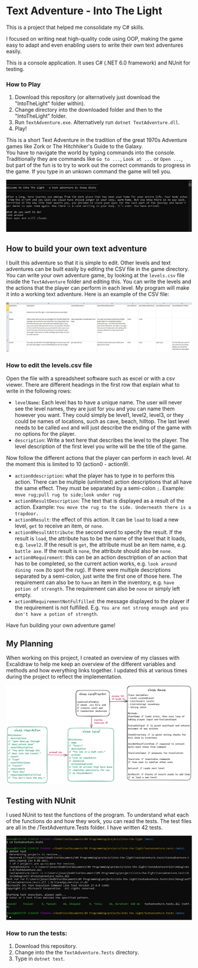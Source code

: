 # Text Adventure - Into The Light

This is a project that helped me consolidate my C# skills.  

I focused on writing neat high-quality code using OOP, making the game easy to adapt and even enabling users to write their own text adventures easily.

This is a console application. It uses C# (.NET 6.0 framework) and NUnit for testing.

### How to Play
1. Download this repository (or alternatively just download the "IntoTheLight" folder within).
2. Change directory into the downloaded folder and then to the "IntoTheLight" folder.
3. Run `TextAdventure.exe`. Alternatively run `dotnet TextAdventure.dll`.
4. Play!

This is a short Text Adventure in the tradition of the great 1970s Adventure games like Zork or The Hitchhiker's Guide to the Galaxy.   
You have to navigate the world by typing commands into the console.  
Traditionally they are commands like `Go to ...`, `Look at ...` or `Open ...`, but part of the fun is to try to work out the correct commands to progress in the game. If you type in an unkown command the game will tell you.  
  
![game-screenshot](./game-screenshot.jpg)  

## How to build your own text adventure
I built this adventure so that it is simple to edit. Other levels and text adventures can be built easily by editing the CSV file in the game directory. You can write your own adventure game, by looking at the `levels.csv` file inside the `TextAdventure` folder and editing this. You can write the levels and the actions that the player can perform in each level. My program will make it into a working text adventure.
Here is an example of the CSV file:  
  
![csv-screenshot](./csv-screenshot.jpg)

### How to edit the levels.csv file
Open the file with a spreadsheet software such as excel or with a csv viewer.
There are different headings in the first row that explain what to write in the following rows:
- `levelName`: Each level has to have a unique name. The user will never see the level names, they are just for you and you can name them however you want. They could simply be level1, level2, level3, or they could be names of locations, such as cave, beach, hilltop. The last level needs to be called `end` and will just describe the ending of the game with no options for the player.
- `description`: Write a text here that describes the level to the player. The level description of the first level you write will be the title of the game.  

Now follow the different actions that the player can perform in each level. At the moment this is limited to 10 (action0 - action9).  
- `action0description`: what the player has to type in to perform this action. There can be multiple (unlimited) action descriptions that all have the same effect. They must be separated by a semi-colon `;`. Example: `move rug;pull rug to side;look under rug`
- `action0ResultDescription`: The text that is displayed as a result of the action. Example: `You move the rug to the side. Underneath there is a trapdoor.`
- `action0Result`: the effect of this action. It can be `load` to load a new level, `get` to receive an item, or `none`.
- `action0ResultAttribute`: the second word to specify the result. If the result is `load`, the attribute has to be the name of the level that it loads, e.g. `level2`. If the result is `get`, the attribute must be an item name, e.g. `battle axe`. If the result is `none`, the attribute should also be `none`.
- `action0Requirement`: this can be an action desctription of an action that has to be completed, so the current action works, e.g. `look around dining room` (to spot the rug). If there were multiple descriptions separated by a semi-colon, just write the first one of those here. The requirement can also be to `have` an item in the inventory, e.g. `have potion of strength`. The requirement can also be `none` or simply left empty.
- `action0RequirementNotFulfilled`: the message displayed to the player if the requirement is not fulfilled. E.g. `You are not strong enough and you don't have a potion of strength`.

Have fun building your own adventure game!


## My Planning

When working on this project, I created an overview of my classes with Excalidraw to help me keep an overview of the different variables and methods and how everything links together. I updated this at various times during the project to reflect the implementation.

![classes-overview](./classes-overview.png)

## Testing with NUnit

I used NUnit to test the functions of the program. To understand what each of the functions do and how they work, you can read the tests. The test files are all in the /TextAdventure.Tests folder. I have written 42 tests.  

![tests-screenshot](./tests-screenshot.jpg)

### How to run the tests:
1. Download this repository.
2. Change into the the `TextAdventure.Tests` directory.
3. Type in `dotnet test`.